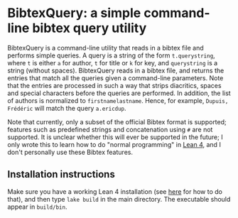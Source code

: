 # BibtexQuery: a simple command-line bibtex query utility

BibtexQuery is a command-line utility that reads in a bibtex file and performs simple queries. A query is a string
of the form ``t.querystring``, where ``t`` is either ``a`` for author, ``t`` for title or ``k`` for key, and ``querystring``
is a string (without spaces). BibtexQuery reads in a bibtex file, and returns the entries that match all the
queries given a command-line parameters. Note that the entries are processed in such a way that strips diacritics,
spaces and special characters before the queries are performed. In addition, the list of authors is normalized to
``firstnamelastname``. Hence, for example, ``Dupuis, Frédéric`` will match the query ``a.ericdup``.

Note that currently, only a subset of the official Bibtex format is supported; features such as predefined strings and concatenation using ``#`` are not supported. It is unclear whether this
will ever be supported in the future; I only wrote this to learn how to do "normal programming" in [Lean 4](https://github.com/leanprover/lean4/), and I don't personally use these Bibtex features.

## Installation instructions

Make sure you have a working Lean 4 installation (see [here](https://leanprover.github.io/lean4/doc/quickstart.html) for how to do that), and then type `lake build` in the main directory. The
executable should appear in ``build/bin``.
